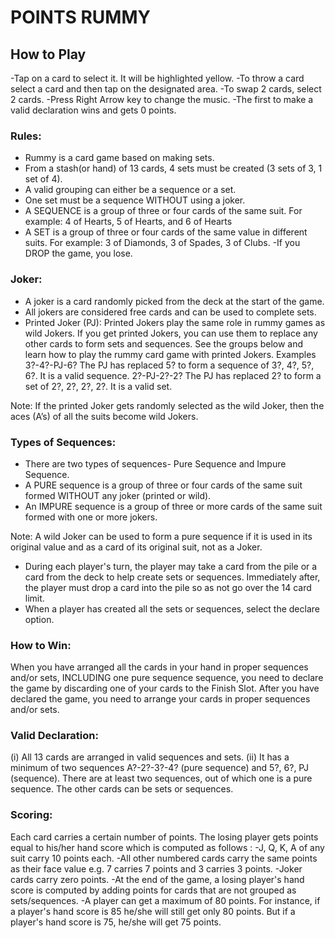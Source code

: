 # POINTS RUMMY

## How to Play
-Tap on a card to select it. It will be highlighted yellow.
-To throw a card select a card and then tap on the designated area.
-To swap 2 cards, select 2 cards.
-Press Right Arrow key to change the music.
-The first to make a valid declaration wins and gets 0 points.

### Rules:
- Rummy is a card game based on making sets.
- From a stash(or hand) of 13 cards, 4 sets must be created (3 sets of 3, 1 set of 4).
- A valid grouping can either be a sequence or a set.
- One set must be a sequence WITHOUT using a joker.
- A SEQUENCE is a group of three or four cards of the same suit.
	For example: 4 of Hearts, 5 of Hearts, and 6 of Hearts
- A SET is a group of three or four cards of the same value in different suits.
	For example: 3 of Diamonds, 3 of Spades, 3 of Clubs.
-If you DROP the game, you lose.

### Joker:
- A joker is a card randomly picked from the deck at the start of the game.
- All jokers are considered free cards and can be used to complete sets.
- Printed Joker (PJ): Printed Jokers play the same role in rummy games as wild Jokers. If you get printed Jokers, you can use them to replace any other cards to form sets and sequences. See the groups below and learn how to play the rummy card game with printed Jokers.
Examples
3?-4?-PJ-6?
The PJ has replaced 5? to form a sequence of 3?, 4?, 5?, 6?. It is a valid sequence.
2?-PJ-2?-2?
The PJ has replaced 2? to form a set of 2?, 2?, 2?, 2?. It is a valid set.

Note: If the printed Joker gets randomly selected as the wild Joker, then the aces (A’s) of all the suits become wild Jokers.

### Types of Sequences:
- There are two types of sequences- Pure Sequence and Impure Sequence.
- A PURE sequence is a group of three or four cards of the same suit formed WITHOUT any joker (printed or wild). 
- An IMPURE sequence is a group of three or more cards of the same suit formed with one or more jokers.

Note: A wild Joker can be used to form a pure sequence if it is used in its original value and as a card of its original suit, not as a Joker.

- During each player's turn, the player may take a card from the pile or a card from the deck to help create sets or sequences.
  Immediately after, the player must drop a card into the pile so as not go over the 14 card limit.
- When a player has created all the sets or sequences, select the declare option.

### How to Win:
When you have arranged all the cards in your hand in proper sequences and/or sets, INCLUDING one pure sequence sequence, you need to declare the game by discarding one of your cards to the Finish Slot. After you have declared the game, you need to arrange your cards in proper sequences and/or sets.

### Valid Declaration:
(i) All 13 cards are arranged in valid sequences and sets.
(ii) It has a minimum of two sequences A?-2?-3?-4? (pure sequence) and 5?, 6?, PJ (sequence). There are at least two sequences, out of which one is a pure sequence. The other cards can be sets or sequences.

### Scoring:
Each card carries a certain number of points. The losing player gets points equal to his/her hand score which is computed as follows :
-J, Q, K, A of any suit carry 10 points each.
-All other numbered cards carry the same points as their face value e.g. 7 carries 7 points and 3 carries 3 points.
-Joker cards carry zero points.
-At the end of the game, a losing player's hand score is computed by adding points for cards that are not grouped as sets/sequences.
-A player can get a maximum of 80 points. For instance, if a player's hand score is 85 he/she will still get only 80 points. But if a player's hand score is 75, he/she will get 75 points.




